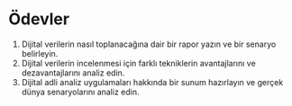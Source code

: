 # Ödevler

1. Dijital verilerin nasıl toplanacağına dair bir rapor yazın ve bir senaryo belirleyin.
2. Dijital verilerin incelenmesi için farklı tekniklerin avantajlarını ve dezavantajlarını analiz edin.
3. Dijital adli analiz uygulamaları hakkında bir sunum hazırlayın ve gerçek dünya senaryolarını analiz edin.

